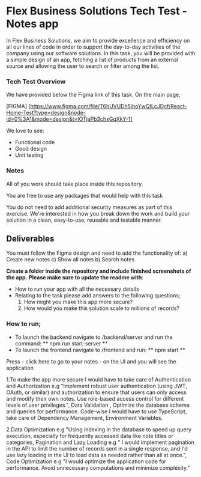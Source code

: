# Flex Business Solutions Tech Test - Notes app

In Flex Business Solutions, we aim to provide excellence and efficiency on all our lines of code in order to support the day-to-day activities of the company using our software solutions. In this task, you will be provided with a simple design of an app, fetching a list of products from an external source and allowing the user to search or filter among the list.

### Tech Test Overview

We have provided below the Figma link of this task. On the main page,

[FIGMA] [https://www.figma.com/file/T6hUVUDh5ihoYwQILcJDcf/React-Home-Test?type=design&node-id=0%3A1&mode=design&t=lOTjaPb3chxGqXkY-1]

We love to see:

- Functional code
- Good design
- Unit testing

### Notes

All of you work should take place inside this repository.

You are free to use any packages that would help with this task

You do not need to add additional security measures as part of this exercise.
We're interested in how you break down the work and build your solution in a clean, easy-to-use, reusable and testable manner.

## Deliverables

You must follow the Figma design and need to add the functionality of:
a) Create new notes
c) Show all notes
b) Search notes

**Create a folder inside the repository and include finished screenshots of the app.**
**Please make sure to update the readme with**:

- How to run your app with all the necessary details
- Relating to the task please add answers to the following questions;
  1. How might you make this app more secure?
  2. How would you make this solution scale to millions of records?

### How to run;

- To launch the backend navigate to /backend/server and run the command: ** npm run start-server **
- To launch the frontend navigate to /frontend and run: ** npm start **

Press - click here to go to your notes - on the UI and you will see the application

1.To make the app more secure I would have to take care of Authentication and Authorization e.g "Implement robust user authentication (using JWT, OAuth, or similar) and authorization to ensure that users can only access and modify their own notes.
Use role-based access control for different levels of user privileges.", Data Validation ,
Optimize the database schema and queries for performance. Code-wise I would have to use TypeScript, take care of Dependency Management, Environment
Variables.

2.Data Optimization e.g "Using indexing in the database to speed up query execution, especially for frequently accessed data like note titles or categories, Pagination and Lazy Loading e.g " I would implement pagination in the API to limit the number of records sent in a single response,
and I'd use lazy loading in the UI to load data as needed rather than all at once.", Code Optimization e.g "I would optimize the application code for performance. Avoid unnecessary computations and minimize complexity."
